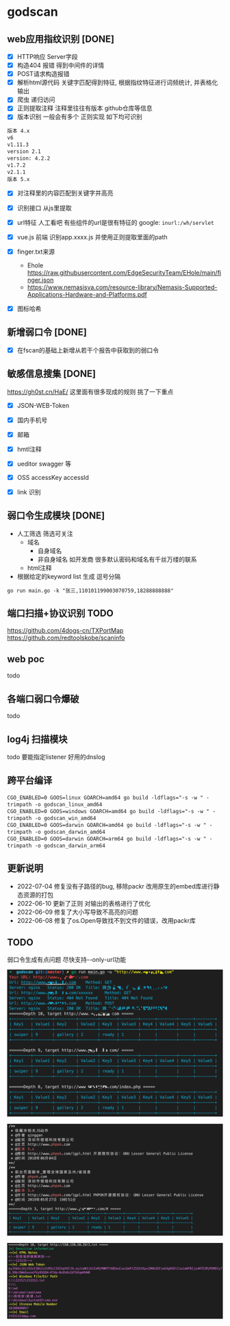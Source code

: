 # godscan

## web应用指纹识别 [DONE]
- [x] HTTP响应 Server字段
- [x] 构造404 报错 得到中间件的详情
- [x] POST请求构造报错 
- [x] 解析html源代码 关键字匹配得到特征, 根据指纹特征进行词频统计, 并表格化输出
- [x] 爬虫 递归访问
- [x] 正则提取注释 注释里往往有版本 github仓库等信息
- [x] 版本识别 一般会有多个 正则实现 如下均可识别
```
版本 4.x
v6
v1.11.3
version 2.1
version: 4.2.2
v1.7.2
v2.1.1
版本 5.x
```
- [x] 对注释里的内容匹配到关键字并高亮
- [x] 识别接口 从js里提取
- [x] url特征 人工看吧 有些组件的url是很有特征的 google: `inurl:/wh/servlet`
- [x] vue.js 前端 识别app.xxxx.js 并使用正则提取里面的path
- [x] finger.txt来源
  * Ehole https://raw.githubusercontent.com/EdgeSecurityTeam/EHole/main/finger.json
  * https://www.nemasisva.com/resource-library/Nemasis-Supported-Applications-Hardware-and-Platforms.pdf
  
- [x] 图标哈希

## 新增弱口令 [DONE]
- [x] 在fscan的基础上新增从若干个报告中获取到的弱口令

## 敏感信息搜集 [DONE]
https://gh0st.cn/HaE/
这里面有很多现成的规则 挑了一下重点
- [x] JSON-WEB-Token
- [x] 国内手机号
- [x] 邮箱
- [x] hmtl注释
- [x] ueditor swagger 等
- [x] OSS accessKey accessId
- [x] link 识别  


## 弱口令生成模块 [DONE]
* 人工筛选 筛选可关注
  * 域名 
    * 自身域名
    * 非自身域名 如开发商 很多默认密码和域名有千丝万缕的联系
  * html注释
* 根据给定的keyword list 生成 逗号分隔

```
go run main.go -k "张三,110101199003070759,18288888888"                    
```



## 端口扫描+协议识别 TODO
https://github.com/4dogs-cn/TXPortMap
https://github.com/redtoolskobe/scaninfo

## web poc
todo

## 各端口弱口令爆破
todo

## log4j 扫描模块
todo
要能指定listener
好用的dnslog



## 跨平台编译
```
CGO_ENABLED=0 GOOS=linux GOARCH=amd64 go build -ldflags="-s -w " -trimpath -o godscan_linux_amd64 
CGO_ENABLED=0 GOOS=windows GOARCH=amd64 go build -ldflags="-s -w " -trimpath -o godscan_win_amd64
CGO_ENABLED=0 GOOS=darwin GOARCH=amd64 go build -ldflags="-s -w " -trimpath -o godscan_darwin_amd64
CGO_ENABLED=0 GOOS=darwin GOARCH=arm64 go build -ldflags="-s -w " -trimpath -o godscan_darwin_arm64
```


## 更新说明
* 2022-07-04 修复没有子路径的bug, 移除packr 改用原生的embed库进行静态资源的打包
* 2022-06-10 更新了正则 对输出的表格进行了优化
* 2022-06-09 修复了大小写导致不高亮的问题
* 2022-06-08 修复了os.Open导致找不到文件的错误，改用packr库

## TODO
弱口令生成有点问题
尽快支持--only-url功能

![image](https://github.com/godspeedcurry/godscan/blob/master/images/img1.png)


![image](https://github.com/godspeedcurry/godscan/blob/master/images/img2.png)


![image](https://github.com/godspeedcurry/godscan/blob/master/images/img3.png)